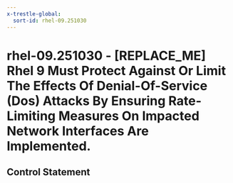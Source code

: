 ```yaml
---
x-trestle-global:
  sort-id: rhel-09.251030
---
```


# rhel-09.251030 - \[REPLACE_ME\] Rhel 9 Must Protect Against Or Limit The Effects Of Denial-Of-Service (Dos) Attacks By Ensuring Rate-Limiting Measures On Impacted Network Interfaces Are Implemented.

## Control Statement

